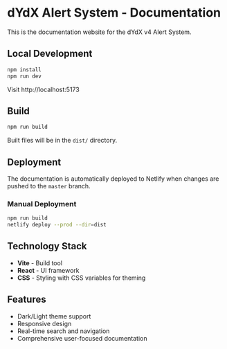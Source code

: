 # dYdX Alert System - Documentation

This is the documentation website for the dYdX v4 Alert System.

## Local Development

```bash
npm install
npm run dev
```

Visit http://localhost:5173

## Build

```bash
npm run build
```

Built files will be in the `dist/` directory.

## Deployment

The documentation is automatically deployed to Netlify when changes are pushed to the `master` branch.

### Manual Deployment

```bash
npm run build
netlify deploy --prod --dir=dist
```

## Technology Stack

- **Vite** - Build tool
- **React** - UI framework
- **CSS** - Styling with CSS variables for theming

## Features

- Dark/Light theme support
- Responsive design
- Real-time search and navigation
- Comprehensive user-focused documentation
